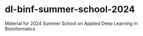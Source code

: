 # dl-binf-summer-school-2024
Material for 2024 Summer School on Applied Deep Learning in Bioinformatics
